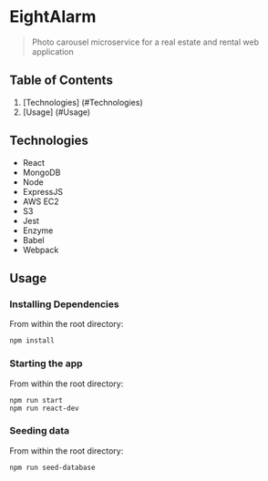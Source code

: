 # EightAlarm
> Photo carousel microservice for a real estate and rental web application

## Table of Contents

1. [Technologies] (#Technologies)
1. [Usage] (#Usage)

## Technologies
- React
- MongoDB
- Node
- ExpressJS
- AWS EC2
- S3
- Jest
- Enzyme
- Babel
- Webpack

## Usage

### Installing Dependencies

From within the root directory:

```
npm install
```

### Starting the app

From within the root directory:

```
npm run start
npm run react-dev
```

### Seeding data

From within the root directory:

```
npm run seed-database
```

